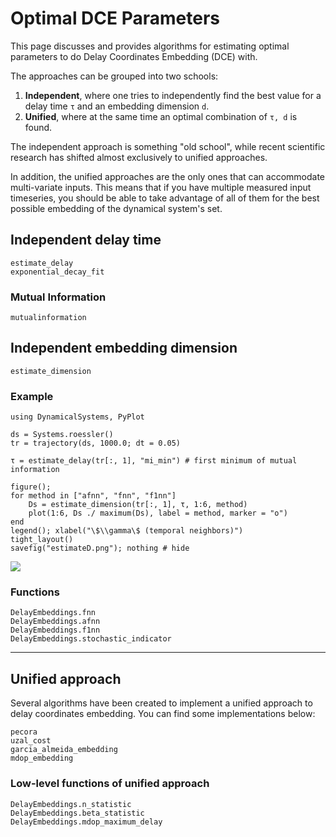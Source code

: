 # Optimal DCE Parameters
This page discusses and provides algorithms for estimating optimal parameters to do Delay Coordinates Embedding (DCE) with.

The approaches can be grouped into two schools:
1. **Independent**, where one tries to independently find the best value for a delay time `τ` and an embedding dimension `d`.
2. **Unified**, where at the same time an optimal combination of `τ, d` is found.

The independent approach is something "old school", while recent scientific research has shifted almost exclusively to unified approaches.

In addition, the unified approaches are the only ones that can accommodate multi-variate inputs. This means that if you have multiple measured input timeseries, you should be able to take advantage of all of them for the best possible embedding of the dynamical system's set.

## Independent delay time
```@docs
estimate_delay
exponential_decay_fit
```
### Mutual Information
```@docs
mutualinformation
```

## Independent embedding dimension
```@docs
estimate_dimension
```

### Example
```@example estimateD
using DynamicalSystems, PyPlot

ds = Systems.roessler()
tr = trajectory(ds, 1000.0; dt = 0.05)

τ = estimate_delay(tr[:, 1], "mi_min") # first minimum of mutual information

figure();
for method in ["afnn", "fnn", "f1nn"]
    Ds = estimate_dimension(tr[:, 1], τ, 1:6, method)
    plot(1:6, Ds ./ maximum(Ds), label = method, marker = "o")
end
legend(); xlabel("\$\\gamma\$ (temporal neighbors)")
tight_layout()
savefig("estimateD.png"); nothing # hide
```
![](estimateD.png)

### Functions
```@docs
DelayEmbeddings.fnn
DelayEmbeddings.afnn
DelayEmbeddings.f1nn
DelayEmbeddings.stochastic_indicator
```
---

## Unified approach
Several algorithms have been created to implement a unified approach to delay coordinates embedding. You can find some implementations below:
```@docs
pecora
uzal_cost
garcia_almeida_embedding
mdop_embedding
```

### Low-level functions of unified approach
```@docs
DelayEmbeddings.n_statistic
DelayEmbeddings.beta_statistic
DelayEmbeddings.mdop_maximum_delay
```

